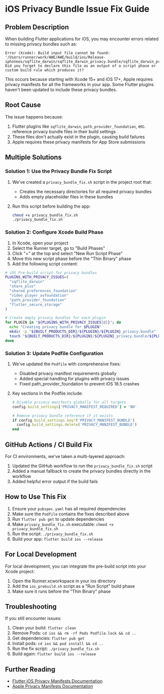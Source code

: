 # iOS Privacy Bundle Issue Fix Guide

## Problem Description

When building Flutter applications for iOS, you may encounter errors related to missing privacy bundles such as:

```
Error (Xcode): Build input file cannot be found: '/Users/runner/work/AWE/AWE/build/ios/Release-iphoneos/sqflite_darwin/sqflite_darwin_privacy.bundle/sqflite_darwin_privacy'. Did you forget to declare this file as an output of a script phase or custom build rule which produces it?
```

This occurs because starting with Xcode 15+ and iOS 17+, Apple requires privacy manifests for all the frameworks in your app. Some Flutter plugins haven't been updated to include these privacy bundles.

## Root Cause

The issue happens because:

1. Flutter plugins like `sqflite_darwin`, `path_provider_foundation`, etc. reference privacy bundle files in their build settings
2. These files don't actually exist in the plugin, causing build failures
3. Apple requires these privacy manifests for App Store submissions

## Multiple Solutions

### Solution 1: Use the Privacy Bundle Fix Script

1. We've created a `privacy_bundle_fix.sh` script in the project root that:

   - Creates the necessary directories for all required privacy bundles
   - Adds empty placeholder files in these bundles

2. Run this script before building the app:
   ```bash
   chmod +x privacy_bundle_fix.sh
   ./privacy_bundle_fix.sh
   ```

### Solution 2: Configure Xcode Build Phase

1. In Xcode, open your project
2. Select the Runner target, go to "Build Phases"
3. Click "+" at the top and select "New Run Script Phase"
4. Move this new script phase before the "Thin Binary" phase
5. Add the following script content:

```bash
# iOS Pre-build script for privacy bundles
PLUGINS_WITH_PRIVACY_ISSUES=(
  "sqflite_darwin"
  "share_plus"
  "shared_preferences_foundation"
  "video_player_avfoundation"
  "path_provider_foundation"
  "flutter_secure_storage"
)

# Create empty privacy bundles for each plugin
for PLUGIN in "${PLUGINS_WITH_PRIVACY_ISSUES[@]}"; do
  echo "Creating privacy bundle for $PLUGIN"
  mkdir -p "${BUILT_PRODUCTS_DIR}/${PLUGIN}/${PLUGIN}_privacy.bundle"
  touch "${BUILT_PRODUCTS_DIR}/${PLUGIN}/${PLUGIN}_privacy.bundle/${PLUGIN}_privacy"
done
```

### Solution 3: Update Podfile Configuration

1. We've updated the `Podfile` with comprehensive fixes:

   - Disabled privacy manifest requirements globally
   - Added special handling for plugins with privacy issues
   - Fixed path_provider_foundation to prevent iOS 18.5 crashes

2. Key sections in the Podfile include:

   ```ruby
   # Disable privacy manifests globally for all targets
   config.build_settings['PRIVACY_MANIFEST_REQUIRED'] = 'NO'

   # Remove privacy bundle reference if it exists
   if config.build_settings.key?('PRIVACY_MANIFEST_BUNDLE')
     config.build_settings.delete('PRIVACY_MANIFEST_BUNDLE')
   end
   ```

## GitHub Actions / CI Build Fix

For CI environments, we've taken a multi-layered approach:

1. Updated the GitHub workflow to run the `privacy_bundle_fix.sh` script
2. Added a manual fallback to create the privacy bundles directly in the workflow
3. Added helpful error output if the build fails

## How to Use This Fix

1. Ensure your `pubspec.yaml` has all required dependencies
2. Make sure the `Podfile` contains the fixes described above
3. Run `flutter pub get` to update dependencies
4. Make `privacy_bundle_fix.sh` executable: `chmod +x privacy_bundle_fix.sh`
5. Run the script: `./privacy_bundle_fix.sh`
6. Build your app: `flutter build ios --release`

## For Local Development

For local development, you can integrate the pre-build script into your Xcode project:

1. Open the Runner.xcworkspace in your ios directory
2. Add the `ios_prebuild.sh` script as a "Run Script" build phase
3. Make sure it runs before the "Thin Binary" phase

## Troubleshooting

If you still encounter issues:

1. Clean your build: `flutter clean`
2. Remove Pods: `cd ios && rm -rf Pods Podfile.lock && cd ..`
3. Get dependencies: `flutter pub get`
4. Install pods: `cd ios && pod install && cd ..`
5. Run the fix script: `./privacy_bundle_fix.sh`
6. Build again: `flutter build ios --release`

## Further Reading

- [Flutter iOS Privacy Manifests Documentation](https://docs.flutter.dev/development/platform-integration/ios/ios-privacy)
- [Apple Privacy Manifests Documentation](https://developer.apple.com/documentation/bundleresources/privacy_manifest_files)
